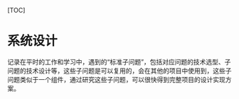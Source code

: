 [TOC]

# 系统设计

记录在平时的工作和学习中，遇到的“标准子问题”，包括对应问题的技术选型、子问题的技术设计等，这些子问题是可以复用的，会在其他的项目中使用到，这些子问题类似于一个组件，通过研究这些子问题，可以很快得到完整项目的设计实现方案。